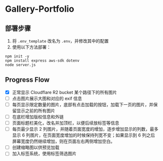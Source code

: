 # Gallery-Portfolio

## 部署步骤

1. 将 `.env_template` 改名为 `.env`，并修改其中的配置
2. 使用以下方法部署：

```console
npm init -y
npm install express aws-sdk dotenv
node server.js
```

## Progress Flow

- [x] 正常显示 Cloudflare R2 bucket 某个路径下的所有图片
- [ ] 点击图片展示大图和对应的 exif 信息
- [ ] 每页显示限定数量的图片，底部有点击加载的按钮，加载下一页的图片，并保留显示之前的所有图片
- [ ] 在底栏增加版权信息和外链
- [ ] 页面标题栏美化，改名并加顶栏，以便后续放标签等信息
- [ ] 每页最少显示 2 列图片，并随着页面宽度的增加，逐步增加显示的列数，最多显示 6 列图片，在页面宽度增加的时候保持列宽不变；如果显示到 6 列之后屏幕宽度仍然继续增加，则在页面左右两侧增加空白。
- [ ] 创建缩略图以供预览加载
- [ ] 加入标签系统，使用标签筛选图片
